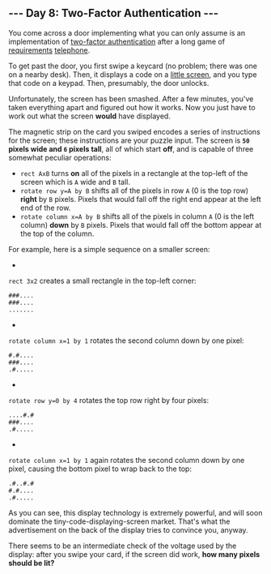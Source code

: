 ## --- Day 8: Two-Factor Authentication ---

You come across a door implementing what you can only assume is an implementation of [two-factor authentication](https://en.wikipedia.org/wiki/Multi-factor__authentication) after a long game of [requirements](https://en.wikipedia.org/wiki/Requirement) [telephone](https://en.wikipedia.org/wiki/Chinese__whispers).

To get past the door, you first swipe a keycard (no problem; there was one on a nearby desk). Then, it displays a code on a [little screen](https://www.google.com/search?q=tiny+lcd&tbm=isch), and you type that code on a keypad. Then, presumably, the door unlocks.

Unfortunately, the screen has been smashed. After a few minutes, you've taken everything apart and figured out how it works. Now you just have to work out what the screen __would__ have displayed.

The magnetic strip on the card you swiped encodes a series of instructions for the screen; these instructions are your puzzle input. The screen is __`50` pixels wide and `6` pixels tall__, all of which start __off__, and is capable of three somewhat peculiar operations:

- `rect AxB` turns __on__ all of the pixels in a rectangle at the top-left of the screen which is `A` wide and `B` tall.
- `rotate row y=A by B` shifts all of the pixels in row `A` (0 is the top row) __right__ by `B` pixels. Pixels that would fall off the right end appear at the left end of the row.
- `rotate column x=A by B` shifts all of the pixels in column `A` (0 is the left column) __down__ by `B` pixels. Pixels that would fall off the bottom appear at the top of the column.

For example, here is a simple sequence on a smaller screen:

- 

`rect 3x2` creates a small rectangle in the top-left corner:

```
###....
###....
.......
```
- 

`rotate column x=1 by 1` rotates the second column down by one pixel:

```
#.#....
###....
.#.....
```
- 

`rotate row y=0 by 4` rotates the top row right by four pixels:

```
....#.#
###....
.#.....
```
- 

`rotate column x=1 by 1` again rotates the second column down by one pixel, causing the bottom pixel to wrap back to the top:

```
.#..#.#
#.#....
.#.....
```

As you can see, this display technology is extremely powerful, and will soon dominate the tiny-code-displaying-screen market. That's what the advertisement on the back of the display tries to convince you, anyway.

There seems to be an intermediate check of the voltage used by the display: after you swipe your card, if the screen did work, __how many pixels should be lit?__

